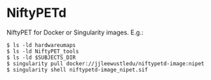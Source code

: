 # NiftyPETd
NiftyPET for Docker or Singularity images.  E.g.:

    $ ls -ld hardwareumaps
    $ ls -ld NiftyPET_tools
    $ ls -ld $SUBJECTS_DIR
    $ singularity pull docker://jjleewustledu/niftypetd-image:nipet
    $ singularity shell niftypetd-image_nipet.sif




